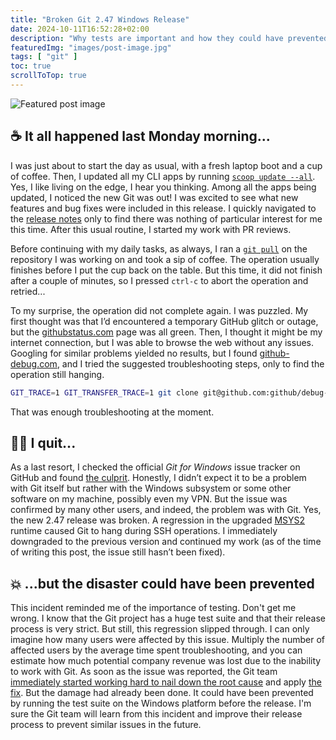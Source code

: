 ```yaml
---
title: "Broken Git 2.47 Windows Release"
date: 2024-10-11T16:52:28+02:00
description: "Why tests are important and how they could have prevented the Git 2.47 Windows release disaster"
featuredImg: "images/post-image.jpg"
tags: [ "git" ]
toc: true
scrollToTop: true
---
```


![Featured post image](images/meme.jpg)

## :coffee: It all happened last Monday morning...

I was just about to start the day as usual, with a fresh laptop boot and a cup of
coffee. Then, I updated all my CLI apps by running [
`scoop update --all`](https://github.com/ScoopInstaller/Scoop?tab=readme-ov-file#what-does-scoop-do). Yes, I like living
on the edge, I hear you thinking. Among all the apps being updated, I noticed the new Git was out! I was excited to see
what new features and bug fixes were included in this release. I quickly navigated to
the [release notes](https://github.blog/open-source/git/highlights-from-git-2-47/) only to find there was nothing of
particular interest for me this time. After this usual routine, I started my work with PR reviews.

Before continuing with my daily tasks, as always, I ran a [`git pull`](https://explainshell.com/explain?cmd=git+pull) on
the repository I was working on and took a sip of coffee. The operation usually finishes before I put the cup back on
the table. But this time, it did not finish after a couple of minutes, so I pressed `ctrl-c` to abort the operation and
retried...

To my surprise, the operation did not complete again. I was puzzled. My first thought was that I’d encountered a
temporary GitHub glitch or outage, but the [githubstatus.com](https://githubstatus.com) page was all green. Then, I
thought it might be my internet connection, but I was able to browse the web without any issues. Googling for similar
problems yielded no results, but I found [github-debug.com](https://github-debug.com), and I tried the suggested
troubleshooting steps, only to find the operation still hanging.

```bash
GIT_TRACE=1 GIT_TRANSFER_TRACE=1 git clone git@github.com:github/debug-repo /tmp/debug-repo-ssh
```

That was enough troubleshooting at the moment.

## :man_facepalming: I quit...

As a last resort, I checked the official _Git for Windows_ issue tracker
on GitHub and found [the culprit](https://github.com/git-for-windows/git/issues/5199). Honestly, I didn’t expect it to
be a problem with Git itself but rather with the Windows subsystem or some other software on my machine, possibly even
my VPN. But the issue was confirmed by many other users, and indeed, the problem was with Git. Yes, the new 2.47 release
was broken. A regression in the upgraded [MSYS2](https://www.msys2.org/docs/what-is-msys2/) runtime caused Git to hang
during SSH operations. I immediately downgraded to the previous version and continued my work (as of the time of writing
this post, the issue still hasn’t been fixed).

## :boom: ...but the disaster could have been prevented

This incident reminded me of the importance of testing. Don't get me wrong. I know that the Git project has a huge test
suite and that their release process is very strict. But still, this regression slipped through. I can only imagine how
many users were affected by this issue. Multiply the number of affected users by the average time spent troubleshooting,
and you can estimate how much potential company revenue was lost due to the inability to work with Git. As soon as the
issue was reported, the Git
team [immediately started working hard to nail down the root cause](https://github.com/git-for-windows/git/issues/5199#issuecomment-2405471159)
and apply [the fix](https://github.com/git-for-windows/msys2-runtime/pull/75). But the damage had already been done. It
could have been prevented by running the test suite on the Windows platform before the release. I'm sure the Git team
will learn from this incident and improve their release process to prevent similar issues in the future.
